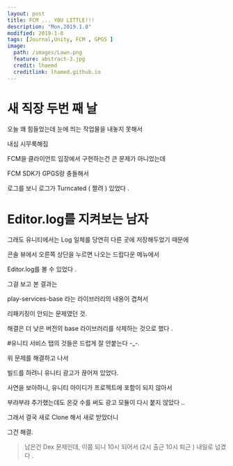 ```yaml
---
layout: post
title: FCM ... YOU LITTLE!!!
description: "Mon,2019.1.8"
modified: 2019-1-8
tags: [Journal,Unity, FCM , GPGS ]
image:
  path: /images/Lawn.png
  feature: abstract-3.jpg
  credit: lhaemd
  creditlink: lhamed.github.io
---
```


# 새 직장 두번 째 날

오늘 꽤 힘들었는데 눈에 띄는 작업물을 내놓지 못해서 

내심 시무룩해짐 

FCM을 클라이언트 입장에서 구현하는건 큰 문제가 아니었는데 

FCM SDK가 GPGS랑 충돌해서 

로그를 보니 로그가 Turncated ( 짤려 ) 있었다 . 

# Editor.log를 지켜보는 남자 

그래도 유니티에서는 Log 일체를 당연히 다른 곳에 저장해두었기 때문에 

콘솔 뷰에서 오른쪽 상단을 누르면 나오는 드랍다운 메뉴에서 

Editor.log를 볼 수 있었다 .

그걸 보고 본 결과는 

play-services-base 라는 라이브러리의 내용이 겹쳐서 

리패키징이 안되는 문제였던 것. 

해결은 더 낮은 버전의 base 라이브러리를 삭제하는 것으로 했다 . 

#유니티 서비스 탭의 것들은 드럽게 잘 안붙는다 -_-. 

위 문제를 해결하고 나서 

빌드를 하려니 유니티 광고가 끊어져 있었다.

사연을 보아하니, 유니티 아이디가 프로젝트에 포함이 되지 않아서 

부랴부랴 추가했는데도 온갖 수를 써도 광고 모듈이 다시 붙지 않았다 ..

그래서 결국 새로 Clone 해서 새로 받았더니 

그건 해결. 

> 남은건 Dex 문제인데, 이쯤 되니 10시 되어서 (2시 출근 10시 퇴근 ) 내일로 넘겼다 .



